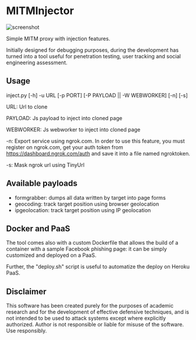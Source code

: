 # MITMInjector

![screenshot](https://www.andreafortuna.org/wp-content/uploads/2019/11/MITMInject.jpg)


Simple MITM proxy with injection features.

Initially designed for debugging purposes, during the development has turned into a tool useful for penetration testing, user tracking and social engineering assessment.


## Usage

inject.py [-h] -u URL [-p PORT] [-P PAYLOAD || -W WEBWORKER] [-n] [-s]

URL: Url to clone

PAYLOAD: Js payload to inject into cloned page

WEBWORKER: Js webworker to inject into cloned page

-n: Export service using ngrok.com. In order to use this feature, you must register on ngrok.com, get your auth token from https://dashboard.ngrok.com/auth and save it into a file named ngroktoken.

-s: Mask ngrok url using TinyUrl

## Available payloads

- formgrabber: dumps all data written by target into page forms
- geocoding: track target position using browser geolocation
- ipgeolocation: track target position using IP geolocation

## Docker and PaaS

The tool comes also with a custom Dockerfile that allows the build of a container with a sample Facebook phishing page: it can be simply customized and deployed on a PaaS.

Further, the "deploy.sh" script is useful to automatize the deploy on Heroku PaaS.

## Disclaimer

This software has been created purely for the purposes of academic research and for the development of effective defensive techniques, and is not intended to be used to attack systems except where explicitly authorized. Author is not responsible or liable for misuse of the software. 
Use responsibly.